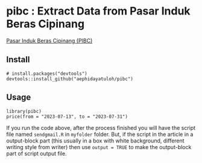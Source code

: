 # pibc : Extract Data from Pasar Induk Beras Cipinang

[Pasar Induk Beras Cipinang (PIBC)](https://www.foodstation.id) 

## Install

```
# install.packages("devtools")
devtools::install_github("aephidayatuloh/pibc")
```

## Usage

```
library(pibc)
price(from = "2023-07-13", to = "2023-07-31")
```

If you run the code above, after the process finished you will have the script file named `sendgmail.R` in `myfolder` folder. But, if the script in the article in a output-block part (this usually in a box with white background, different writing style from writer) then use `output = TRUE` to make the output-block part of script output file.

